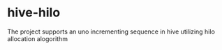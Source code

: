 # hive-hilo
The project supports an uno incrementing sequence in hive utilizing hilo allocation alogorithm
